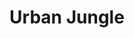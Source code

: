 ---
pid: ch503
title: Urban Jungle
location_transcription: anywhere
coordinates: "[-75.163779269193, 39.952345822915]"
zipcode: '11385'
gen_neighborhood: 
neighborhood: 
outside_phl: 'Queens NY '
age: '22'
age_range: 20-29
instagram: 
image_file_name: ch_503.jpg
proposal_transcription: 'Cities don''t have enough green, enough plants. So I think
  a good monument would be a wild city garden, some sort of urban jungle, literally.
  The plants shouldn''t be exotic, we don''t want to kill our planet any more than
  we already do. But put a lot of trees and greens and flowers could be a natural
  and esthetic way to create art from that basic, you could add an interactive aspect:
  art you can smell, art you can touch (but not take with you), art you can taste,
  even.'
topic: Environment,Sustainability
topic_summary: 0, 0
type: Garden,Interactive,Space,Park
keywords_other: jungle, green space, plants
credit: Lisa
image_labels: 
twitter: 
facebook: 
permalink: "/monuments/ch503/"
layout: item-page
---